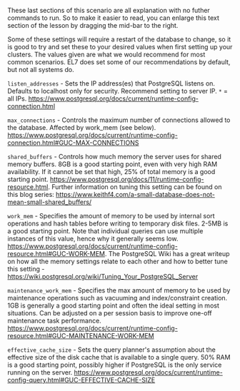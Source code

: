 
These last sections of this scenario are all explanation with no futher commands to run. So to make it easier to read, you can enlarge this text section of the lesson by dragging the mid-bar to the right.

Some of these settings will require a restart of the database to change, so it is good to try and set these to your desired values when first setting up your clusters. The values given are what we would recommend for most common scenarios. EL7 does set some of our recommendations by default, but not all systems do.

`listen_addresses` - Sets the IP address(es) that PostgreSQL listens on. Defaults to localhost only for security. Recommend setting to server IP. `*` = all IPs. https://www.postgresql.org/docs/current/runtime-config-connection.html

`max_connections` - Controls the maximum number of connections allowed to the database. Affected by work_mem (see below). https://www.postgresql.org/docs/current/runtime-config-connection.html#GUC-MAX-CONNECTIONS

`shared_buffers` - Controls how much memory the server uses for shared memory buffers. 8GB is a good starting point, even with very high RAM availability. If it cannot be set that high, 25% of total memory is a good starting point. https://www.postgresql.org/docs/11/runtime-config-resource.html. Further information on tuning this setting can be found on this blog series: https://www.keithf4.com/a-small-database-does-not-mean-small-shared_buffers/ 

`work_mem` - Specifies the amount of memory to be used by internal sort operations and hash tables before writing to temporary disk files. 2-5MB is a good starting point. Note that individual queries can use multiple instances of this value, hence why it generally seems low. https://www.postgresql.org/docs/current/runtime-config-resource.html#GUC-WORK-MEM. The PostgreSQL Wiki has a great writeup on how all the memory settings relate to each other and how to better tune this setting - https://wiki.postgresql.org/wiki/Tuning_Your_PostgreSQL_Server

`maintenance_work_mem` - Specifies the max amount of memory to be used by maintenance operations such as vacuuming and index/constraint creation. 1GB is generally a good starting point and often the ideal setting in most situations. Can be adjusted on a per session basis to improve one-off maintenance task performance. https://www.postgresql.org/docs/current/runtime-config-resource.html#GUC-MAINTENANCE-WORK-MEM

`effective_cache_size` - Sets the query planner's assumption about the effective size of the disk cache that is available to a single query. 50% RAM is a good starting point, possibly higher if PostgreSQL is the only service running on the server. https://www.postgresql.org/docs/current/runtime-config-query.html#GUC-EFFECTIVE-CACHE-SIZE



